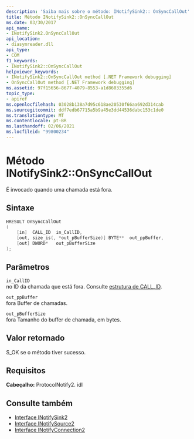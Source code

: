 ```yaml
---
description: 'Saiba mais sobre o método: INotifySink2:: OnSyncCallOut'
title: Método INotifySink2::OnSyncCallOut
ms.date: 03/30/2017
api_name:
- INotifySink2.OnSyncCallOut
api_location:
- diasymreader.dll
api_type:
- COM
f1_keywords:
- INotifySink2::OnSyncCallOut
helpviewer_keywords:
- INotifySink2::OnSyncCallOut method [.NET Framework debugging]
- OnSyncCallOut method [.NET Framework debugging]
ms.assetid: 97f15656-8677-4079-8553-a1d8603355d6
topic_type:
- apiref
ms.openlocfilehash: 03028b138a7d95c618ae20530f66aa692d314cab
ms.sourcegitcommit: ddf7edb67715a5b9a45e3dd44536dabc153c1de0
ms.translationtype: MT
ms.contentlocale: pt-BR
ms.lasthandoff: 02/06/2021
ms.locfileid: "99800234"
---
```

# <a name="inotifysink2onsynccallout-method"></a>Método INotifySink2::OnSyncCallOut

É invocado quando uma chamada está fora.  
  
## <a name="syntax"></a>Sintaxe  
  
```cpp  
HRESULT OnSyncCallOut  
(  
    [in]  CALL_ID  in_CallID,  
    [out, size_is(, *out_pBufferSize)] BYTE**  out_ppBuffer,  
    [out] DWORD*   out_pBufferSize  
);  
```  
  
## <a name="parameters"></a>Parâmetros  

 `in_CallID`  
 no ID da chamada que está fora. Consulte [estrutura de CALL_ID](call-id-structure.md).  
  
 `out_ppBuffer`  
 fora Buffer de chamadas.  
  
 `out_pBufferSize`  
 fora Tamanho do buffer de chamada, em bytes.  
  
## <a name="return-value"></a>Valor retornado  

 S_OK se o método tiver sucesso.  
  
## <a name="requirements"></a>Requisitos  

 **Cabeçalho:** ProtocolNotify2. idl  
  
## <a name="see-also"></a>Consulte também

- [Interface INotifySink2](inotifysink2-interface.md)
- [Interface INotifySource2](inotifysource2-interface.md)
- [Interface INotifyConnection2](inotifyconnection2-interface.md)
